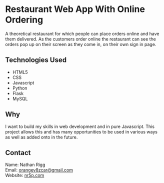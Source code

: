 # Restaurant Web App With Online Ordering
A theoretical restaurant for which people can place orders online and have them delivered. As the customers order online the restaurant can see the orders pop up on their screen as they come in, on their own sign in page. 

## Technologies Used
* HTML5
* CSS
* Javascript
* Python
* Flask
* MySQL

## Why
I want to build my skills in web development and in pure Javascript. This project allows this and has many opportunities to be used in various ways as well as added onto in the future.

## Contact
Name: Nathan Rigg  
Email: [orangev8zcar@gmail.com](orangev8zcar@gmail.com)  
Website: [nr5p.com](nr5p.com)

